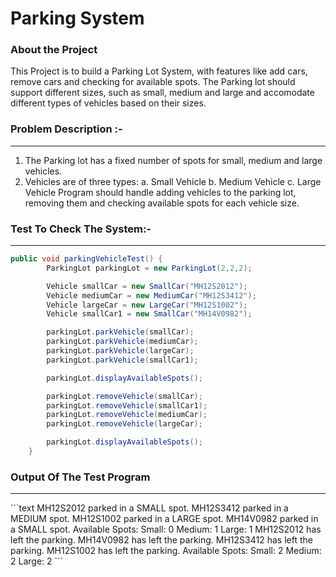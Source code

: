# Parking System

### About the Project

This Project is to build a Parking Lot System, with features like add cars, remove cars and checking for available spots. 
The Parking lot should support different sizes, such as small, medium and large and accomodate different types of vehicles
based on their sizes.


### Problem Description :-
<hr>

1) The Parking lot has a fixed number of spots for small, medium and large vehicles.
2) Vehicles are of three types:
        a. Small Vehicle
        b. Medium Vehicle
        c. Large Vehicle
Program should handle adding vehicles to the parking lot, removing them and checking available spots for each vehicle size.

### Test To Check The System:-
<hr>

```java
public void parkingVehicleTest() {
        ParkingLot parkingLot = new ParkingLot(2,2,2);

        Vehicle smallCar = new SmallCar("MH12S2012");
        Vehicle mediumCar = new MediumCar("MH12S3412");
        Vehicle largeCar = new LargeCar("MH12S1002");
        Vehicle smallCar1 = new SmallCar("MH14V0982");

        parkingLot.parkVehicle(smallCar);
        parkingLot.parkVehicle(mediumCar);
        parkingLot.parkVehicle(largeCar);
        parkingLot.parkVehicle(smallCar1);

        parkingLot.displayAvailableSpots();

        parkingLot.removeVehicle(smallCar);
        parkingLot.removeVehicle(smallCar1);
        parkingLot.removeVehicle(mediumCar);
        parkingLot.removeVehicle(largeCar);

        parkingLot.displayAvailableSpots();
    }
```
### Output Of The Test Program
<hr>
```text
MH12S2012 parked in a SMALL spot.
MH12S3412 parked in a MEDIUM spot.
MH12S1002 parked in a LARGE spot.
MH14V0982 parked in a SMALL spot.
Available Spots: 
Small: 0
Medium: 1
Large: 1
MH12S2012 has left the parking.
MH14V0982 has left the parking.
MH12S3412 has left the parking.
MH12S1002 has left the parking.
Available Spots: 
Small: 2
Medium: 2
Large: 2
```
